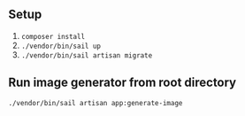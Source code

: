 ## Setup
1. ```composer install```
2. ```./vendor/bin/sail up```
3. ```./vendor/bin/sail artisan migrate```

## Run image generator from root directory
```./vendor/bin/sail artisan app:generate-image```